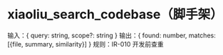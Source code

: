 # xiaoliu_search_codebase（脚手架）

输入：{ query: string, scope?: string }
输出：{ found: number, matches: [{file, summary, similarity}] }
规则：IR-010 开发前查重
